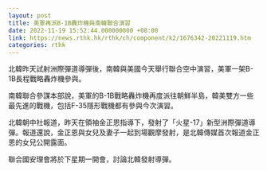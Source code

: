 ```yaml
---
layout: post
title: 美軍再派B-1B轟炸機與南韓聯合演習
date: 2022-11-19 15:52:44.000000000 +08:00
link: https://news.rthk.hk/rthk/ch/component/k2/1676342-20221119.htm
categories: rthk
---
```


北韓昨天試射洲際彈道導彈後，南韓與美國今天舉行聯合空中演習，美軍一架B-1B長程戰略轟炸機參與。

南韓聯合參謀本部說，美軍的B-1B戰略轟炸機再度派往朝鮮半島，韓美雙方一些最先進的戰機，包括F-35隱形戰機都有參與今次演習。

北韓朝中社報道，昨天在領袖金正恩指導下，發射了「火星-17」新型洲際彈道導彈。報道還說，金正恩與女兒及妻子一起到場觀摩發射，是北韓傳媒首次報道金正恩的女兒公開露面。

聯合國安理會將於下星期一開會，討論北韓發射導彈。
